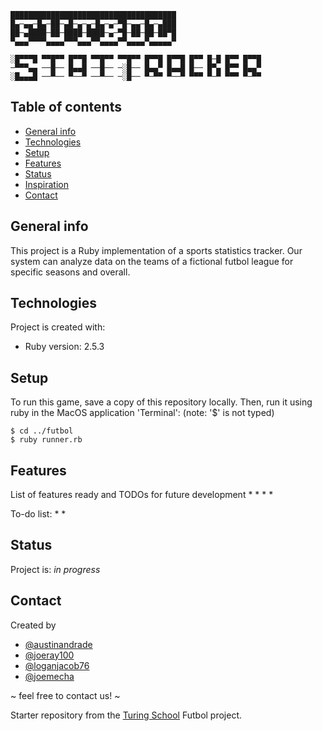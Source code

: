 ```
█████████████████████████████████████
█▄─▄▄─█▄─██─▄█─▄─▄─█▄─▄─▀█─▄▄─█▄─▄███
██─▄████─██─████─████─▄─▀█─██─██─██▀█
▀▄▄▄▀▀▀▀▄▄▄▄▀▀▀▄▄▄▀▀▄▄▄▄▀▀▄▄▄▄▀▄▄▄▄▄▀
```
```
░█▀▀▀█ ▀▀█▀▀ █▀▀█ ▀▀█▀▀ ▀▀█▀▀ █▀▀█ █▀▀█ █▀▀ █─█ █▀▀ █▀▀█
─▀▀▀▄▄ ──█── █▄▄█ ──█── ─░█── █▄▄▀ █▄▄█ █── █▀▄ █▀▀ █▄▄▀
░█▄▄▄█ ──▀── ▀──▀ ──▀── ─░█── ▀─▀▀ ▀──▀ ▀▀▀ ▀─▀ ▀▀▀ ▀─▀▀
```
## Table of contents
* [General info](#general-info)
* [Technologies](#technologies)
* [Setup](#setup)
* [Features](#features)
* [Status](#status)
* [Inspiration](#inspiration)
* [Contact](#contact)

## General info
This project is a Ruby implementation of a sports statistics tracker. Our
system can analyze data on the teams of a fictional futbol league for specific
seasons and overall.

## Technologies
Project is created with:
* Ruby version: 2.5.3

## Setup
To run this game, save a copy of this repository locally. Then, run it using
ruby in the MacOS application 'Terminal':
(note: '$' is not typed)

```
$ cd ../futbol
$ ruby runner.rb
```

## Features
List of features ready and TODOs for future development
*
*
*
*

To-do list:
*
*

## Status
Project is: _in progress_

## Contact
Created by
* [@austinandrade](https://github.com/austinandrade)
* [@joeray100](https://github.com/joeray100)
* [@loganjacob76](https://github.com/loganjacob76)
* [@joemecha](https://github.com/joemecha)

~ feel free to contact us! ~


Starter repository from the [Turing School](https://turing.io/) Futbol project.
